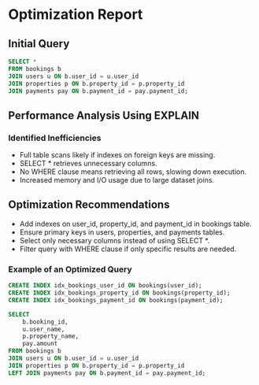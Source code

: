 # Optimization Report

## Initial Query
```sql
SELECT *
FROM bookings b
JOIN users u ON b.user_id = u.user_id
JOIN properties p ON b.property_id = p.property_id
JOIN payments pay ON b.payment_id = pay.payment_id;
```

## Performance Analysis Using EXPLAIN

### Identified Inefficiencies
- Full table scans likely if indexes on foreign keys are missing.
- SELECT * retrieves unnecessary columns.
- No WHERE clause means retrieving all rows, slowing down execution.
- Increased memory and I/O usage due to large dataset joins.

## Optimization Recommendations
- Add indexes on user_id, property_id, and payment_id in bookings table.
- Ensure primary keys in users, properties, and payments tables.
- Select only necessary columns instead of using SELECT *.
- Filter query with WHERE clause if only specific results are needed.

### Example of an Optimized Query
```sql
CREATE INDEX idx_bookings_user_id ON bookings(user_id);
CREATE INDEX idx_bookings_property_id ON bookings(property_id);
CREATE INDEX idx_bookings_payment_id ON bookings(payment_id);

SELECT 
    b.booking_id,
    u.user_name,
    p.property_name,
    pay.amount
FROM bookings b
JOIN users u ON b.user_id = u.user_id
JOIN properties p ON b.property_id = p.property_id
LEFT JOIN payments pay ON b.payment_id = pay.payment_id;
```